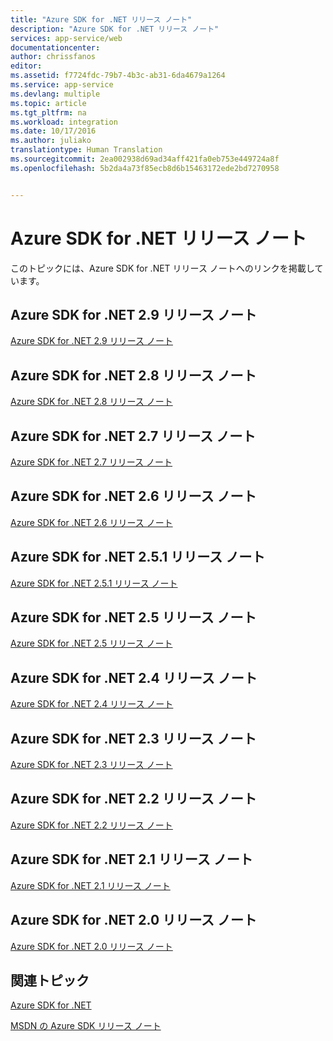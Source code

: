 ```yaml
---
title: "Azure SDK for .NET リリース ノート"
description: "Azure SDK for .NET リリース ノート"
services: app-service/web
documentationcenter: 
author: chrissfanos
editor: 
ms.assetid: f7724fdc-79b7-4b3c-ab31-6da4679a1264
ms.service: app-service
ms.devlang: multiple
ms.topic: article
ms.tgt_pltfrm: na
ms.workload: integration
ms.date: 10/17/2016
ms.author: juliako
translationtype: Human Translation
ms.sourcegitcommit: 2ea002938d69ad34aff421fa0eb753e449724a8f
ms.openlocfilehash: 5b2da4a73f85ecb8d6b15463172ede2bd7270958


---
```

# <a name="azure-sdk-for-net-release-notes"></a>Azure SDK for .NET リリース ノート
このトピックには、Azure SDK for .NET リリース ノートへのリンクを掲載しています。 

## <a name="azure-sdk-for-net-29-release-notes"></a>Azure SDK for .NET 2.9 リリース ノート
[Azure SDK for .NET 2.9 リリース ノート](azure-sdk-dotnet-release-notes-2-9.md)

## <a name="azure-sdk-for-net-28-release-notes"></a>Azure SDK for .NET 2.8 リリース ノート
[Azure SDK for .NET 2.8 リリース ノート](azure-sdk-dotnet-release-notes-2-8.md)

## <a name="azure-sdk-for-net-27-release-notes"></a>Azure SDK for .NET 2.7 リリース ノート
[Azure SDK for .NET 2.7 リリース ノート](azure-sdk-dotnet-release-notes-2-7.md)

## <a name="azure-sdk-for-net-26-release-notes"></a>Azure SDK for .NET 2.6 リリース ノート
[Azure SDK for .NET 2.6 リリース ノート](azure-sdk-dotnet-release-notes-2-6.md)

## <a name="azure-sdk-for-net-251-release-notes"></a>Azure SDK for .NET 2.5.1 リリース ノート
[Azure SDK for .NET 2.5.1 リリース ノート](../app-service/app-service-release-notes.md)

## <a name="azure-sdk-for-net-25-release-notes"></a>Azure SDK for .NET 2.5 リリース ノート
[Azure SDK for .NET 2.5 リリース ノート](https://msdn.microsoft.com/library/azure/dn873976.aspx)

## <a name="azure-sdk-for-net-24-release-notes"></a>Azure SDK for .NET 2.4 リリース ノート
[Azure SDK for .NET 2.4 リリース ノート](https://msdn.microsoft.com/library/azure/dn794167.aspx)

## <a name="azure-sdk-for-net-23-release-notes"></a>Azure SDK for .NET 2.3 リリース ノート
[Azure SDK for .NET 2.3 リリース ノート](https://msdn.microsoft.com/library/azure/dn655054.aspx)

## <a name="azure-sdk-for-net-22-release-notes"></a>Azure SDK for .NET 2.2 リリース ノート
[Azure SDK for .NET 2.2 リリース ノート](https://msdn.microsoft.com/library/azure/dn459835.aspx)

## <a name="azure-sdk-for-net-21-release-notes"></a>Azure SDK for .NET 2.1 リリース ノート
[Azure SDK for .NET 2.1 リリース ノート](https://msdn.microsoft.com/library/azure/dn407359.aspx)

## <a name="azure-sdk-for-net-20-release-notes"></a>Azure SDK for .NET 2.0 リリース ノート
[Azure SDK for .NET 2.0 リリース ノート](https://msdn.microsoft.com/library/azure/dn169556.aspx)

## <a name="related-topics"></a>関連トピック
[Azure SDK for .NET](https://azure.microsoft.com/downloads/archive-net-downloads/)

[MSDN の Azure SDK リリース ノート](https://msdn.microsoft.com/library/azure/dn627519.aspx)




<!--HONumber=Nov16_HO3-->


